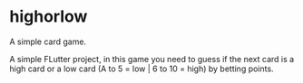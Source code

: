 # highorlow
 A simple card game.
 
 A simple FLutter project, in this game you need to guess if the next card is a high card or a low card (A to 5 = low | 6 to 10 = high) by betting points.
